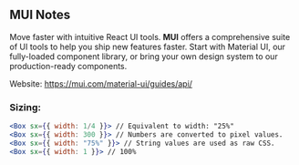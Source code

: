 
## MUI Notes

Move faster with intuitive React UI tools. **MUI** offers a comprehensive suite of UI tools to help you ship new features faster. Start with Material UI, our fully-loaded component library, or bring your own design system to our production-ready components.

Website: https://mui.com/material-ui/guides/api/

### Sizing:
```jsx
<Box sx={{ width: 1/4 }}> // Equivalent to width: "25%"
<Box sx={{ width: 300 }}> // Numbers are converted to pixel values.
<Box sx={{ width: "75%" }}> // String values are used as raw CSS.
<Box sx={{ width: 1 }}> // 100%
```
